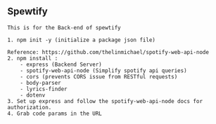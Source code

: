 ## Spewtify

    This is for the Back-end of spewtify

    1. npm init -y (initialize a package json file)

    Reference: https://github.com/thelinmichael/spotify-web-api-node
    2. npm install : 
        - express (Backend Server)
        - spotify-web-api-node (Simplify spotify api queries)
        - cors (prevents CORS issue from RESTful requests)
        - body-parser  
        - lyrics-finder
        - dotenv
    3. Set up express and follow the spotify-web-api-node docs for authorization.
    4. Grab code params in the URL


